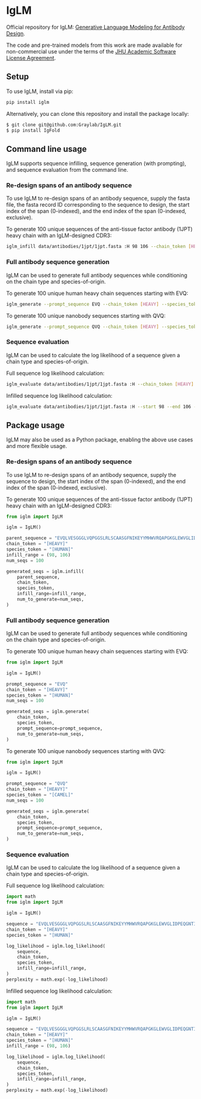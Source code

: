 # IgLM
Official repository for IgLM: [Generative Language Modeling for Antibody Design](https://www.biorxiv.org/content/10.1101/2021.12.13.472419v2).

The code and pre-trained models from this work are made available for non-commercial use under the terms of the [JHU Academic Software License Agreement](LICENSE.md).

## Setup
To use IgLM, install via pip:
```bash
pip install iglm
```

Alternatively, you can clone this repository and install the package locally:
```bash
$ git clone git@github.com:Graylab/IgLM.git 
$ pip install IgFold
```

## Command line usage

IgLM supports sequence infilling, sequence generation (with prompting), and sequence evaluation from the command line.

### Re-design spans of an antibody sequence
To use IgLM to re-design spans of an antibody sequence, supply the fasta file, the fasta record ID corresponding to the sequence to design, the start index of the span (0-indexed), and the end index of the span (0-indexed, exclusive). 

To generate 100 unique sequences of the anti-tissue factor antibody (1JPT) heavy chain with an IgLM-designed CDR3:
```bash
iglm_infill data/antibodies/1jpt/1jpt.fasta :H 98 106 --chain_token [HEAVY] --species_token [HUMAN] --num_seqs 100 
```


### Full antibody sequence generation
IgLM can be used to generate full antibody sequences while conditioning on the chain type and species-of-origin.

To generate 100 unique human heavy chain sequences starting with EVQ:
```bash
iglm_generate --prompt_sequence EVQ --chain_token [HEAVY] --species_token [HUMAN] --num_seqs 100 
```

To generate 100 unique nanobody sequences starting with QVQ:
```bash
iglm_generate --prompt_sequence QVQ --chain_token [HEAVY] --species_token [CAMEL] --num_seqs 100 
```

### Sequence evaluation
IgLM can be used to calculate the log likelihood of a sequence given a chain type and species-of-origin.

Full sequence log likelihood calculation:
```bash
iglm_evaluate data/antibodies/1jpt/1jpt.fasta :H --chain_token [HEAVY] --species_token [HUMAN]
```

Infilled sequence log likelihood calculation:
```bash
iglm_evaluate data/antibodies/1jpt/1jpt.fasta :H --start 98 --end 106 --chain_token [HEAVY] --species_token [HUMAN]
```

## Package usage

IgLM may also be used as a Python package, enabling the above use cases and more flexible usage.

### Re-design spans of an antibody sequence
To use IgLM to re-design spans of an antibody sequence, supply the sequence to design, the start index of the span (0-indexed), and the end index of the span (0-indexed, exclusive). 

To generate 100 unique sequences of the anti-tissue factor antibody (1JPT) heavy chain with an IgLM-designed CDR3:
```python
from iglm import IgLM

iglm = IgLM()

parent_sequence = "EVQLVESGGGLVQPGGSLRLSCAASGFNIKEYYMHWVRQAPGKGLEWVGLIDPEQGNTIYDPKFQDRATISADNSKNTAYLQMNSLRAEDTAVYYCARDTAAYFDYWGQGTLVTVS"
chain_token = "[HEAVY]"
species_token = "[HUMAN]"
infill_range = (98, 106)
num_seqs = 100

generated_seqs = iglm.infill(
    parent_sequence,
    chain_token,
    species_token,
    infill_range=infill_range,
    num_to_generate=num_seqs,
)
```


### Full antibody sequence generation
IgLM can be used to generate full antibody sequences while conditioning on the chain type and species-of-origin.

To generate 100 unique human heavy chain sequences starting with EVQ:
```python
from iglm import IgLM

iglm = IgLM()

prompt_sequence = "EVQ"
chain_token = "[HEAVY]"
species_token = "[HUMAN]"
num_seqs = 100

generated_seqs = iglm.generate(
    chain_token,
    species_token,
    prompt_sequence=prompt_sequence,
    num_to_generate=num_seqs,
)
```

To generate 100 unique nanobody sequences starting with QVQ:
```python
from iglm import IgLM

iglm = IgLM()

prompt_sequence = "QVQ"
chain_token = "[HEAVY]"
species_token = "[CAMEL]"
num_seqs = 100

generated_seqs = iglm.generate(
    chain_token,
    species_token,
    prompt_sequence=prompt_sequence,
    num_to_generate=num_seqs,
)
```

### Sequence evaluation
IgLM can be used to calculate the log likelihood of a sequence given a chain type and species-of-origin.

Full sequence log likelihood calculation:
```python
import math
from iglm import IgLM

iglm = IgLM()

sequence = "EVQLVESGGGLVQPGGSLRLSCAASGFNIKEYYMHWVRQAPGKGLEWVGLIDPEQGNTIYDPKFQDRATISADNSKNTAYLQMNSLRAEDTAVYYCARDTAAYFDYWGQGTLVTVS"
chain_token = "[HEAVY]"
species_token = "[HUMAN]"

log_likelihood = iglm.log_likelihood(
    sequence,
    chain_token,
    species_token,
    infill_range=infill_range,
)
perplexity = math.exp(-log_likelihood)
```

Infilled sequence log likelihood calculation:
```python
import math
from iglm import IgLM

iglm = IgLM()

sequence = "EVQLVESGGGLVQPGGSLRLSCAASGFNIKEYYMHWVRQAPGKGLEWVGLIDPEQGNTIYDPKFQDRATISADNSKNTAYLQMNSLRAEDTAVYYCARDTAAYFDYWGQGTLVTVS"
chain_token = "[HEAVY]"
species_token = "[HUMAN]"
infill_range = (98, 106)

log_likelihood = iglm.log_likelihood(
    sequence,
    chain_token,
    species_token,
    infill_range=infill_range,
)
perplexity = math.exp(-log_likelihood)
```
